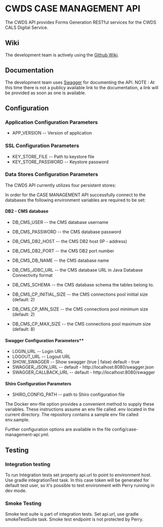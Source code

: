 # CWDS CASE MANAGEMENT API

The CWDS API provides Forms Generation RESTful services for the CWDS CALS Digital Service.

## Wiki

The development team is actively using the [Github Wiki](https://github.com/ca-cwds/case-management-api/wiki).

## Documentation

The development team uses [Swagger](http://swagger.io/) for documenting the API.
NOTE : At this time there is not a publicy available link to the documentation, a link will be provided as soon as one is available.


## Configuration

### Application Configuration Parameters
- APP_VERSION -- Version of application

### SSL Configuration Parameters
- KEY_STORE_FILE -- Path to keystore file
- KEY_STORE_PASSWORD -- Keystore password

### Data Stores Configuration Parameters

The CWDS API currently utilizes four persistent stores:

In order for the CASE MANAGEMENT API successfully connect to the databases the following environment variables are required to be set:

#### DB2 - CMS database
- DB_CMS_USER -- the CMS database username
- DB_CMS_PASSWORD -- the CMS database password
- DB_CMS_DB2_HOST -- the CMS DB2 host (IP - address)
- DB_CMS_DB2_PORT -- the CMS DB2 port number
- DB_CMS_DB_NAME -- the CMS database name 
- DB_CMS_JDBC_URL -- the CMS database URL in Java Database Connectivity format

- DB_CMS_SCHEMA -- the CMS database schema the tables belong to.
- DB_CMS_CP_INITIAL_SIZE -- the CMS connections pool iniitial size (default: 2)  
- DB_CMS_CP_MIN_SIZE -- the CMS connections pool minimum size (default: 2)
- DB_CMS_CP_MAX_SIZE -- the CMS connections pool maximum size (default: 8)


#### Swagger Configuration Parameters**
- LOGIN_URL -- Login URL
- LOGOUT_URL -- Logout URL 
- SHOW_SWAGGER -- Show swagger (true | false) default - true
- SWAGGER_JSON_URL -- default - http://localhost:8080/swagger.json
- SWAGGER_CALLBACK_URL -- default - http://localhost:8080/swagger

#### Shiro Configuration Parameters
- SHIRO_CONFIG_PATH -- path to Shiro configuration file
 
The Docker env-file option provides a convenient method to supply these variables. These instructions assume an env file called .env located in the current directory. The repository contains a sample env file called env.sample.

Further configuration options are available in the file config/case-management-api.yml.

## Testing

### Integration testing
To run Integration tests set property api.url to point to environment host. Use gradle integrationTest task. In this case token will be generated for default test user, so it's possible to test environment with Perry running in dev mode.

### Smoke Testing
Smoke test suite is part of integration tests. Set api.url, use gradle smokeTestSuite task. Smoke test endpoint is not protected by Perry.